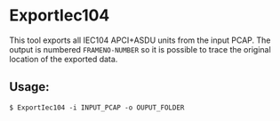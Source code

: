 ﻿# ExportIec104

This tool exports all IEC104 APCI+ASDU units from the input PCAP.
The output is numbered `FRAMENO-NUMBER` so it is possible to trace the original 
location of the exported data.

## Usage:

```
$ ExportIec104 -i INPUT_PCAP -o OUPUT_FOLDER 
```
